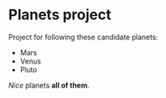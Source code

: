 # Planets project

Project for following these candidate planets:
- Mars
- Venus
- Pluto


*Nice* planets **all of them**.
